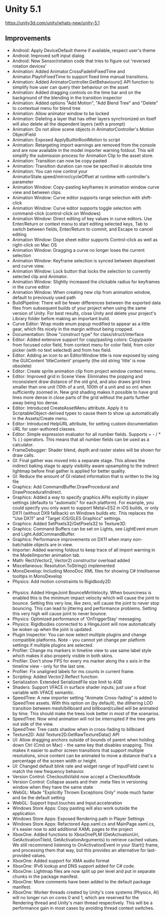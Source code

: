 # Unity 5.1
https://unity3d.com/unity/whats-new/unity-5.1

## Improvements

<ul>
<li>Android: Apply DeviceDefault theme if available, respect user's theme</li>
<li>Android: Improved soft input dialog</li>
<li>Android: New Sensor/rotation code that tries to figure out 'reversed rotation devices'</li>
<li>Animation: Added Animator.CrossFadeInFixedTime and Animator.PlayInFixedTime to support fixed time manual transitions.</li>
<li>Animation: Added AnimatorController.GetBehaviours() API function to simplify how user can query their behaviour on the asset</li>
<li>Animation: Added dragging controls on the time bar and on the background of the blending in the transition inspector</li>
<li>Animation: Added options "Add Motion", "Add Blend Tree" and "Delete" to contextual menu for blend tree</li>
<li>Animation: Allow animator window to be locked </li>
<li>Animation: Deleting a layer that has other layers synchronized on itself will also delete all the dependent layers (with a prompt)</li>
<li>Animation: Do not allow scene objects in AnimatorController's Motion ObjectField </li>
<li>Animation: Exposed ApplyBuiltinRootMotion to script</li>
<li>Animation: Retargeting import warnings are removed from the console and are now available in the model importer warning foldout. This will simplify the submission process for Animation Clip to the asset store.</li>
<li>Animation: Transition can now be copy pasted</li>
<li>Animation: Transition duration can now be specified in absolute time</li>
<li>Animation: You can now control your AnimatorState.speed/mirror/cycleOffset at runtime with controller's parameter</li>
<li>Animation Window: Copy-pasting keyframes in animation window curve view and between clips.</li>
<li>Animation Window: Curve editor supports range selection with shift-click</li>
<li>Animation Window: Curve editor supports toggle selection with command-click (control-click on Windows)</li>
<li>Animation Window: Direct editing of key values in curve editors. Use Enter/Return or context menu to start editing selected keys, Tab to switch between fields, Enter/Return to commit, and Escape to cancel editing</li>
<li>Animation Window: Dope sheet editor supports Control-click as well as right-click on Mac OS</li>
<li>Animation Window: Dragging a curve no longer loses the current selection</li>
<li>Animation Window: Keyframe selection is synced between dopesheet and curve view.</li>
<li>Animation Window: Lock button that locks the selection to currently selected clip and Animator.</li>
<li>Animation Window: Slightly increased the clickable radius for keyframes in the curve editor</li>
<li>Animation Window: When creating new clip from animation window, default to previously used path</li>
<li>BuildPipeline: There will be fewer differences between the exported data files from subsequent builds of your project when using the same version of Unity.  For best results, close Unity and delete your project's Library folder before making an important build.</li>
<li>Curve Editor: Wrap mode enum popup modified to appear as a little gear, which fits nicely in the margin without being cropped.</li>
<li>Documentation: Show "construct type" for class/struct/interface</li>
<li>Editor: Added extensive support for copy/pasting colors: Copy/paste from focused color field, from context menu for color field, from color picker (with no text selected) and from hex field.</li>
<li>Editor: Adding an icon to an EditorWindow title is now exposed by using the GUIContent 'titleContent' property (the old string 'title' is now obsolete)</li>
<li>Editor: Create sprite animation clip from project window context menu.</li>
<li>Editor: Improved grid in Scene View. Eliminates the popping and inconsistent draw distance of the old grid, and also draws grid lines smaller than one unit (10th of a unit, 100th of a unit and so on) when sufficiently zoomed in. New grid shading makes it possible to have grid lines more dense in close parts of the grid without the parts further away being too dense.</li>
<li>Editor: Introduced CreateAssetMenu attribute. Apply it to ScriptableObject-derived types to cause them to show up automatically in the Assets/Create menu.</li>
<li>Editor: Introduced HelpURL attribute, for setting custom documentation URL for user-authored classes.</li>
<li>Editor: Simple expression evaluator for all number fields. Supports + - / * % ( ) operators. This means that all number fields can be used as a calculator.</li>
<li>FrameDebugger: Shader blend, depth and raster states will be shown for draw calls.</li>
<li>GI: Final gather was moved into a separate stage. This allows the indirect baking stage to apply visibility aware upsampling to the indirect lightmap before final gather is applied for better quality.</li>
<li>GI: Reduce the amount of GI related information that is written to the log file</li>
<li>Graphics: Add CommandBuffer.DrawProcedural and DrawProceduralIndirect.</li>
<li>Graphics: Added a way to specify graphics APIs explicitly in player settings (defaults to "automatic" for each platform). For example, you could specify you only want to support Metal+ES2 in iOS builds, or only DX11 (without DX9 fallback) on Windows builds etc. This replaces the "Use DX11" and "Target iOS/GLES Graphics" settings.</li>
<li>Graphics: Added SetPixels32/GetPixels32 to Texture3D.</li>
<li>Graphics: Command Buffers can be set on Lights, see LightEvent enum and Light.AddCommandBuffer.</li>
<li>Graphics: Performance improvements on DX11 when many non-batchable objects are in view.</li>
<li>Importer: Added warning foldout to keep trace of all import warning in the ModelImporter animation tab. </li>
<li>Math: Rect(Vector2, Vector2) constructor overload added</li>
<li>Miscellaneous: Resolution.ToString() implemented</li>
<li>MonoDevelop: Including MonoDoc XML files for showing C# Intellisense tooltips in MonoDevelop</li>
<li>Physics: Add motion constraints to Rigidbody2D</li>
</ul>

#### 
<ul>
<li>Physics: Added HingeJoint BounceMinVelocity. When bounciness is enabled this is the minimum impact velocity which will cause the joint to bounce. Setting this very low, like zero, will cause the joint to never stop bouncing. This can lead to jittering and performance problems. Setting this very high will cause joint to never bounce.</li>
<li>Physics: Optimized performance of ‘OnTriggerStay’ messaging.</li>
<li>Physics: Rigidbodies connected to a HingeJoint will now automatically be woken up when the joint is updated.</li>
<li>Plugin Inspector: You can now select multiple plugins and change compatible platforms. Note - you cannot yet change per platform settings if multiple plugins are selected.</li>
<li>Profiler: Change ms markers in timeline view to use same label style which makes it also properly visible in both skins.</li>
<li>Profiler: Don't show FPS for every ms marker along the x axis in the timeline view - only for the last one.</li>
<li>Profiler: Fix unaligned labels for ms counts in current frame.</li>
<li>Scripting: Added Vector2.Reflect function.</li>
<li>Serialization: Extended SerializedFile size limit to 4GB</li>
<li>Shaders: Support VFACE in surface shader inputs; just use a float variable with VFACE semantic.</li>
<li>SpeedTree: A new importer setting "Animate Cross-fading" is added to SpeedTree assets. With this option on (by default), the dithering LOD transition between mesh/billboard and billboard/culled will be animated by time. This should make the trees look better in most of the scenarios.</li>
<li>SpeedTree: Now wind animation will not be interrupted if the tree gets out side of the view.</li>
<li>SpeedTree: Tree casts shadow when in cross-fading to billboard</li>
<li>Texture2D: Add Texture2D.GetRawTextureData() API</li>
<li>UI: Allow dragging anchors outside of bounds of parent when holding down Ctrl (Cmd on Mac) - the same key that disables snapping. This makes it easier to author screen transitions that support multiple resolutions, since content can be animated to move a distance that's a percentage of the screen width or height.</li>
<li>UI: Changed default blink rate and widget range of InputField caret to match the new frequency behavior.</li>
<li>Version Control: CheckoutIsValid now accept a CheckoutMode</li>
<li>Version Control: Collapse assets and their .meta files in versioning window when they have the same state</li>
<li>WebGL: Made "Explicitly Thrown Exceptions Only" mode much faster and be the default setting</li>
<li>WebGL: Support Input.touches and Input.acceleration</li>
<li>Windows Store Apps: Copy pasting will also work outside the application.</li>
<li>Windows Store Apps: Exposed Rendering path in Player Settings</li>
<li>Windows Store Apps: Refactored App.xaml.cs and MainPage.xaml.cs, it's easier now to add additional XAML pages to the project</li>
<li>XboxOne: Added functions to XboxOnePLM (GetActivationUri, GetActivationTileId, GetActivationArguments) to retrieve cached values.  We still recommend listening to OnActivationEvent in your Start() frame, and processing them that way, but this provides an alternative for last-provided values.</li>
<li>XboxOne: Added support for XMA audio format</li>
<li>XboxOne: IPv6 lookup and DNS support added for C# code.</li>
<li>XboxOne: Lightmap files are now split up per level and put in separate chunks in the package manifest.</li>
<li>XboxOne: More comments have been added to the default package manifest.</li>
<li>XboxOne: Worker threads created by Unity's core systems (Physics, AI) will no longer run on cores 0 and 1, which are reserved for the Rendering thread and Unity's main thread respectively.  This will be a performance gain in most cases by avoiding thread context switches. </li>
</ul>
